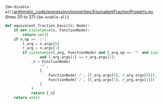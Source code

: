 `{bm-disable-all}`[arithmetic_code/expression/properties/EquivalentFractionProperty.py](arithmetic_code/expression/properties/EquivalentFractionProperty.py) (lines 20 to 37):`{bm-enable-all}`

```python
def equivalent_fraction_basic(n: Node):
    if not isinstance(n, FunctionNode):
        return set()
    if n.op == '/':
        l_arg = n.args[0]
        r_arg = n.args[1]
        if isinstance(l_arg, FunctionNode) and l_arg.op == '*' and isinstance(r_arg, FunctionNode) and r_arg.op == '*' \
                and l_arg.args[1] == r_arg.args[1]:
            _n = FunctionNode(
                '*',
                [
                    FunctionNode('/', [l_arg.args[0], r_arg.args[0]]),
                    FunctionNode('/', [l_arg.args[1], r_arg.args[1]])
                ]
            )
            return {_n}
    return set()
```